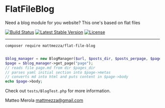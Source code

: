 # FlatFileBlog
Need a blog module for you website? This one's based on flat files

[![Build Status](https://travis-ci.org/mattmezza/FlatFileBlog.svg?branch=master)](https://travis-ci.org/mattmezza/FlatFileBlog) [![Latest Stable Version](https://poser.pugx.org/mattmezza/flat-file-blog/v/stable)](https://packagist.org/packages/mattmezza/flat-file-blog) [![License](https://poser.pugx.org/mattmezza/flat-file-blog/license)](https://packagist.org/packages/mattmezza/flat-file-blog)

-----

`composer require mattmezza/flat-file-blog`

```php

$blog_manager = new BlogManager($url, $posts_dir, $posts_perpage, $pages_dir, $authors);
$page = $blog_manager->get_page("page");
// reads file page.md from dir $pages_dir
// parses yaml initial section into $page->metas
// converts md into html and puts content in $page->body
echo $page->body;

```

Check out `tests/BlogTest.php` for more information.

Matteo Merola <mattmezza@gmail.com>
